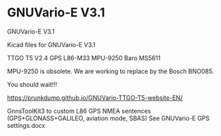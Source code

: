 # GNUVario-E V3.1
GNUVario-E V3.1 

Kicad files for GNUVario-E V3.1

TTGO T5 V2.4
GPS L86-M33
MPU-9250
Baro MS5611

MPU-9250 is obsolete. We are working to replace by the Bosch BNO085.

You should wait!!!

https://prunkdump.github.io/GNUVario-TTGO-T5-website-EN/

GnnsToolKit3 to custom L86 GPS NMEA sentences (GPS+GLONASS+GALILEO, aviation mode, SBAS)
See GNUVario-E GPS settings.docx
